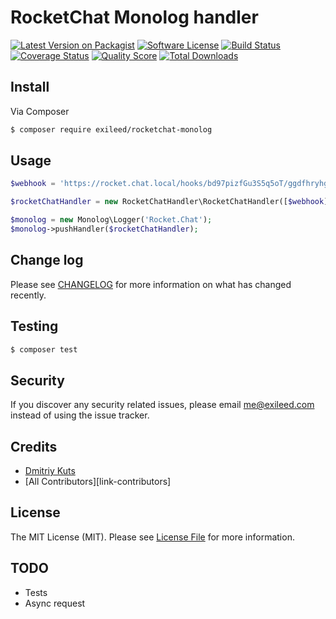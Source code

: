 # RocketChat Monolog handler

[![Latest Version on Packagist][ico-version]][link-packagist]
[![Software License][ico-license]](LICENSE.md)
[![Build Status][ico-travis]][link-travis]
[![Coverage Status][ico-scrutinizer]][link-scrutinizer]
[![Quality Score][ico-code-quality]][link-code-quality]
[![Total Downloads][ico-downloads]][link-downloads]

## Install

Via Composer

``` bash
$ composer require exileed/rocketchat-monolog
```

## Usage

``` php
$webhook = 'https://rocket.chat.local/hooks/bd97pizfGu3S5q5oT/ggdfhryhge';

$rocketChatHandler = new RocketChatHandler\RocketChatHandler([$webhook], Monolog\Logger::DEBUG);

$monolog = new Monolog\Logger('Rocket.Chat');
$monolog->pushHandler($rocketChatHandler);
```

## Change log

Please see [CHANGELOG](CHANGELOG.md) for more information on what has changed recently.

## Testing

``` bash
$ composer test
```

## Security

If you discover any security related issues, please email me@exileed.com instead of using the issue tracker.

## Credits

- [Dmitriy Kuts][link-author]
- [All Contributors][link-contributors]

## License

The MIT License (MIT). Please see [License File](LICENSE.md) for more information.


## TODO
* Tests
* Async request

[ico-version]: https://img.shields.io/packagist/v/exileed/rocketchat-monolog.svg?style=flat-square
[ico-license]: https://img.shields.io/badge/license-MIT-brightgreen.svg?style=flat-square
[ico-travis]: https://img.shields.io/travis/exileed/rocketchat-monolog/master.svg?style=flat-square
[ico-scrutinizer]: https://img.shields.io/scrutinizer/coverage/g/exileed/rocketchat-monolog.svg?style=flat-square
[ico-code-quality]: https://img.shields.io/scrutinizer/g/exileed/rocketchat-monolog.svg?style=flat-square
[ico-downloads]: https://img.shields.io/packagist/dt/exileed/rocketchat-monolog.svg?style=flat-square

[link-packagist]: https://packagist.org/packages/exileed/rocketchat-monolog
[link-travis]: https://travis-ci.org/exileed/rocketchat-monolog
[link-scrutinizer]: https://scrutinizer-ci.com/g/exileed/rocketchat-monolog/code-structure
[link-code-quality]: https://scrutinizer-ci.com/g/exileed/rocketchat-monolog
[link-downloads]: https://packagist.org/packages/exileed/rocketchat-monolog
[link-author]: https://github.com/exileed
